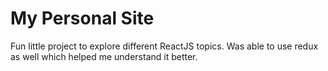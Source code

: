 # My Personal Site

Fun little project to explore different ReactJS topics. Was able to use redux as well which helped me understand it better.
